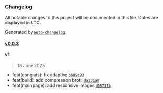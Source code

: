 ### Changelog

All notable changes to this project will be documented in this file. Dates are displayed in UTC.

Generated by [`auto-changelog`](https://github.com/CookPete/auto-changelog).

#### [v0.0.3](https://github.com/Olovyannikov/cognitive-lab/compare/v1...v0.0.3)

#### v1

> 18 June 2025

- feat(congrats): fix adaptive [`b609a93`](https://github.com/Olovyannikov/cognitive-lab/commit/b609a939cbc36db483f3940c5791b2275b8525c4)
- feat(build): add compression brotli [`da331a8`](https://github.com/Olovyannikov/cognitive-lab/commit/da331a8788ee73a943937407b7e0b170d84598dc)
- feat(main page): add responsive images [`d057376`](https://github.com/Olovyannikov/cognitive-lab/commit/d057376bbdce9d7be12398e370a7c6c546681451)
